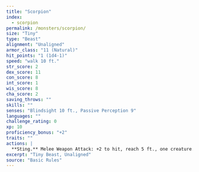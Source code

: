 ```yaml
---
title: "Scorpion"
index:
  - scorpion
permalink: /monsters/scorpion/
size: "Tiny"
type: "Beast"
alignment: "Unaligned"
armor_class: "11 (Natural)"
hit_points: "1 (1d4-1)"
speed: "walk 10 ft."
str_score: 2
dex_score: 11
con_score: 8
int_score: 1
wis_score: 8
cha_score: 2
saving_throws: ""
skills: ""
senses: "Blindsight 10 ft., Passive Perception 9"
languages: ""
challenge_rating: 0
xp: 10
proficiency_bonus: "+2"
traits: ""
actions: |
  **Sting.** Melee Weapon Attack: +2 to hit, reach 5 ft., one creature. Hit: 1 piercing damage, and the target must make a DC 9 Constitution saving throw, taking 4 (1d8) poison damage on a failed save, or half as much damage on a successful one.
excerpt: "Tiny Beast, Unaligned"
source: "Basic Rules"
---
```

